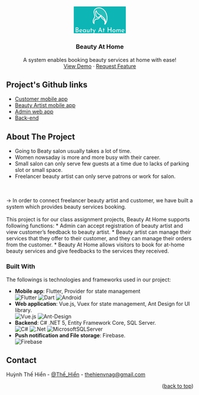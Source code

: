<div id="top"></div>
<!--
*** Thanks for checking out the Best-README-Template. If you have a suggestion
*** that would make this better, please fork the repo and create a pull request
*** or simply open an issue with the tag "enhancement".
*** Don't forget to give the project a star!
*** Thanks again! Now go create something AMAZING! :D
-->


<!-- PROJECT LOGO -->
<br />
<div align="center">
  <a href="https://github.com/othneildrew/Best-README-Template">
    <img src="Images/logo.png" alt="Logo" width="140">
  </a>

  <h3 align="center">Beauty At Home</h3>

  <p align="center">
    A system enables booking beauty services at home with ease!
    <br />
    <a href="https://github.com/othneildrew/Best-README-Template">View Demo</a>
    ·
    <a href="https://github.com/thehienvnag/beauty-at-home/issues">Request Feature</a>
  </p>
</div>

<!-- PROJECT GITHUB LINKS -->
## Project's Github links
<ul>
  <li>
    <a href="https://github.com/thehienvnag/beauty_at_home_customer">Customer mobile app</a>
  </li>
  
  <li>
    <a href="https://github.com/donglong-ops/beauty-at-home-provider-mobile">Beauty Artist mobile app</a>
  </li>
  
  <li>
    <a href="https://github.com/thehienvnag/beauty_at_home_web_admin">Admin web app</a>
  </li>
  
  <li>
    <a href="https://github.com/thehienvnag/beauty_at_home_backend">Back-end</a>
  </li>
</ul>

<!-- ABOUT THE PROJECT -->
## About The Project

* Going to Beaty salon usually takes a lot of time. 
* Women nowsaday is more and more busy with their career. 
* Small salon can only serve few guests at a time due to lacks of parking slot or small space.
* Freelancer beauty artist can only serve patrons or work for salon.
<br/>
<br/>
-> In order to connect freelancer beauty artist and customer, we have built a system which provides beauty services booking.
<br/>
<br/>
This project is for our class assignment projects, Beauty At Home supports following functions:
* Admin can accept registration of beauty artist and view customer’s feedback to beauty artist.
* Beauty artist can manage their services that they offer to their customer, and they can manage 
their orders from the customer.
* Beauty At Home allows visitors to book for at-home beauty services and give feedbacks to the 
services they received.



### Built With
The followings is technologies and frameworks used in our project:

* **Mobile app**: Flutter, Provider for state management<br/>
![Flutter](https://img.shields.io/badge/Flutter-%2302569B.svg?style=for-the-badge&logo=Flutter&logoColor=white)
![Dart](https://img.shields.io/badge/dart-%230175C2.svg?style=for-the-badge&logo=dart&logoColor=white)
![Android](https://img.shields.io/badge/Android-3DDC84?style=for-the-badge&logo=android&logoColor=white)
* **Web application**: Vue.js, Vuex for state management, Ant Design for UI library.<br/>
![Vue.js](https://img.shields.io/badge/vuejs-%2335495e.svg?style=for-the-badge&logo=vuedotjs&logoColor=%234FC08D)
![Ant-Design](https://img.shields.io/badge/-AntDesign-%230170FE?style=for-the-badge&logo=ant-design&logoColor=white)
* **Backend**: C# .NET 5, Entity Framework Core, SQL Server.<br/>
![C#](https://img.shields.io/badge/c%23-%23239120.svg?style=for-the-badge&logo=c-sharp&logoColor=white)
![.Net](https://img.shields.io/badge/.NET-5C2D91?style=for-the-badge&logo=.net&logoColor=white)
![MicrosoftSQLServer](https://img.shields.io/badge/Microsoft%20SQL%20Sever-CC2927?style=for-the-badge&logo=microsoft%20sql%20server&logoColor=white)
* **Push notification and File storage**: Firebase.<br/>
![Firebase](https://img.shields.io/badge/firebase-%23039BE5.svg?style=for-the-badge&logo=firebase)




                                            
<!-- CONTACT -->
## Contact

Huỳnh Thế Hiển - [@Thế_Hiển](https://www.facebook.com/thehienvnag) - thehienvnag@gmail.com

<p align="right">(<a href="#top">back to top</a>)</p>

